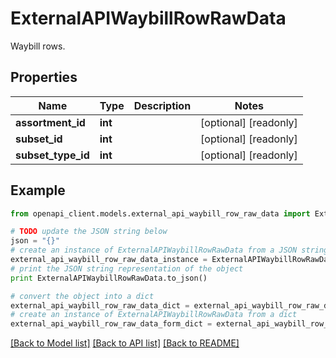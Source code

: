 # ExternalAPIWaybillRowRawData

Waybill rows.

## Properties
Name | Type | Description | Notes
------------ | ------------- | ------------- | -------------
**assortment_id** | **int** |  | [optional] [readonly] 
**subset_id** | **int** |  | [optional] [readonly] 
**subset_type_id** | **int** |  | [optional] [readonly] 

## Example

```python
from openapi_client.models.external_api_waybill_row_raw_data import ExternalAPIWaybillRowRawData

# TODO update the JSON string below
json = "{}"
# create an instance of ExternalAPIWaybillRowRawData from a JSON string
external_api_waybill_row_raw_data_instance = ExternalAPIWaybillRowRawData.from_json(json)
# print the JSON string representation of the object
print ExternalAPIWaybillRowRawData.to_json()

# convert the object into a dict
external_api_waybill_row_raw_data_dict = external_api_waybill_row_raw_data_instance.to_dict()
# create an instance of ExternalAPIWaybillRowRawData from a dict
external_api_waybill_row_raw_data_form_dict = external_api_waybill_row_raw_data.from_dict(external_api_waybill_row_raw_data_dict)
```
[[Back to Model list]](../README.md#documentation-for-models) [[Back to API list]](../README.md#documentation-for-api-endpoints) [[Back to README]](../README.md)


